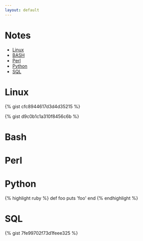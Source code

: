 ```yaml
---
layout: default
---
```



Notes
=================

  * [Linux](#linux)
  * [BASH](#bash)
  * [Perl](#perl)
  * [Python](#python)
  * [SQL](#sql)

Linux
============
{% gist cfc8944617d3d4d35215 %}

{% gist d9c0b1c1a310f8456c6b %}

Bash
============


Perl
============


Python
============
{% highlight ruby %}
def foo
  puts 'foo'
end
{% endhighlight %}

SQL
============
{% gist 7fe99702f73d1feee325 %}